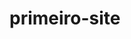 # primeiro-site
<html>
  <head> 
    <title>
      Ação contra a mudança global do clima
    </title>
  </head>
  <body>
    
  </body>
  </html>
